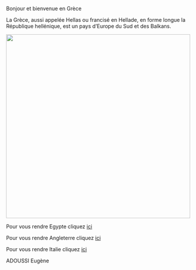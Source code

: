 Bonjour et bienvenue en Grèce

La Grèce, aussi appelée Hellas ou francisé en Hellade, en forme longue la République hellénique, est un pays d’Europe du Sud et des Balkans.

<img src="https://www.barbanews.com/wp-content/uploads/2020/07/gettyrf-461358497.jpg" height=500px max-width=100px/>

Pour vous rendre  Egypte cliquez <a href="/egypte.md">ici</a>

Pour vous rendre Angleterre cliquez <a href="/angleterre.md">ici</a>

Pour vous rendre Italie cliquez <a href="/italie.md">ici</a> 



ADOUSSI Eugène
